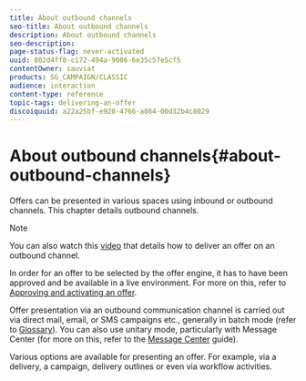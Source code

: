 ```yaml
---
title: About outbound channels
seo-title: About outbound channels
description: About outbound channels
seo-description: 
page-status-flag: never-activated
uuid: 802d4ff8-c172-494a-9086-6e35c57e5cf5
contentOwner: sauviat
products: SG_CAMPAIGN/CLASSIC
audience: interaction
content-type: reference
topic-tags: delivering-an-offer
discoiquuid: a22a25bf-e920-4766-a864-00d32b4c8029
---
```


# About outbound channels{#about-outbound-channels}

Offers can be presented in various spaces using inbound or outbound channels. This chapter details outbound channels.

>[!NOTE]
>
>You can also watch this [video](https://helpx.adobe.com/campaign/classic/how-to/deliver-an-offer-on-outbound-channel-in-acv6.html?playlist=/ccx/v1/collection/product/campaign/classic/segment/digital-marketers/explevel/intermediate/applaunch/get-started/collection.ccx.js&ref=helpx.adobe.com) that details how to deliver an offer on an outbound channel.

In order for an offer to be selected by the offer engine, it has to have been approved and be available in a live environment. For more on this, refer to [Approving and activating an offer](../../interaction/using/approving-and-activating-an-offer.md).

Offer presentation via an outbound communication channel is carried out via direct mail, email, or SMS campaigns etc., generally in batch mode (refer to [Glossary](../../interaction/using/glossary.md)). You can also use unitary mode, particularly with Message Center (for more on this, refer to the [Message Center](../../message-center/using/about-transactional-messaging.md) guide).

Various options are available for presenting an offer. For example, via a delivery, a campaign, delivery outlines or even via workflow activities.
